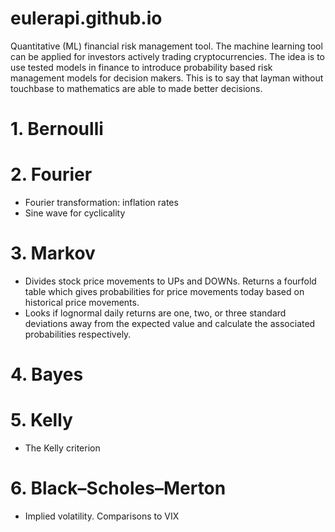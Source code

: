 # eulerapi.github.io

Quantitative (ML) financial risk management tool. The machine learning tool can be applied for investors actively trading cryptocurrencies. The idea is to use tested models in finance to introduce probability based risk management models for decision makers. This is to say that layman without touchbase to mathematics are able to made better decisions.

# 1. Bernoulli
# 2. Fourier
 - Fourier transformation: inflation rates
 - Sine wave for cyclicality
# 3. Markov
- Divides stock price movements to UPs and DOWNs. Returns a fourfold table which gives probabilities for price movements today based on historical price movements.
- Looks if lognormal daily returns are one, two, or three standard deviations away from the expected value and calculate the associated probabilities respectively.
# 4. Bayes
# 5. Kelly
- The Kelly criterion
# 6. Black–Scholes–Merton
- Implied volatility. Comparisons to VIX
